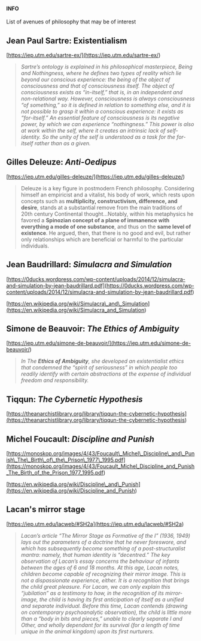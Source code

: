 
<div data-block-id="RjeR4JJ-" data-callout-type="info" class="callout"><h4 data-block-id="cYl0v9lw"><span data-font-family="sans-serif" style="font-family: &quot;Inter&quot;,&quot;Noto Sans&quot;,Frutiger,Calibri,Myriad,Arial,Ubuntu,Helvetica,-apple-system,BlinkMacSystemFont,sans-serif">INFO</span></h4><p data-block-id="R9BIhx8A" data-spacing="double"><span data-font-family="sans-serif" style="font-family: &quot;Inter&quot;,&quot;Noto Sans&quot;,Frutiger,Calibri,Myriad,Arial,Ubuntu,Helvetica,-apple-system,BlinkMacSystemFont,sans-serif">List of avenues of philosophy that may be of interest</span></p></div>

## Jean Paul Sartre: Existentialism

[https://iep.utm.edu/sartre-ex/](<https://iep.utm.edu/sartre-ex/>)

> *Sartre’s ontology is explained in his philosophical masterpiece, Being and Nothingness, where he defines two types of reality which lie beyond our conscious experience: the being of the object of consciousness and that of consciousness itself. The object of consciousness exists as “in-itself,” that is, in an independent and non-relational way. However, consciousness is always consciousness “of something,” so it is defined in relation to something else, and it is not possible to grasp it within a conscious experience: it exists as “for-itself.” An essential feature of consciousness is its negative power, by which we can experience “nothingness.” This power is also at work within the self, where it creates an intrinsic lack of self-identity. So the unity of the self is understood as a task for the for-itself rather than as a given.*



## Gilles Deleuze: *Anti-Oedipus*

[https://iep.utm.edu/gilles-deleuze/](<https://iep.utm.edu/gilles-deleuze/>)

> Deleuze is a key figure in postmodern French philosophy. Considering himself an empiricist and a vitalist, his body of work, which rests upon concepts such as **multiplicity, constructivism, difference, and desire**, stands at a substantial remove from the main traditions of 20th century Continental thought...Notably, within his metaphysics he favored a **Spinozian concept of a plane of immanence with everything a mode of one substance**, and thus on the **same level of existence**. He argued, then, that there is no good and evil, but rather only relationships which are beneficial or harmful to the particular individuals.



## Jean Baudrillard: *Simulacra and Simulation*

[https://0ducks.wordpress.com/wp-content/uploads/2014/12/simulacra-and-simulation-by-jean-baudrillard.pdf](<https://0ducks.wordpress.com/wp-content/uploads/2014/12/simulacra-and-simulation-by-jean-baudrillard.pdf>)

[https://en.wikipedia.org/wiki/Simulacra\_and\_Simulation](<https://en.wikipedia.org/wiki/Simulacra_and_Simulation>)



## Simone de Beauvoir: *The Ethics of Ambiguity*

[https://iep.utm.edu/simone-de-beauvoir/](<https://iep.utm.edu/simone-de-beauvoir/>)

> *In The ****Ethics of Ambiguity****, she developed an existentialist ethics that condemned the “spirit of seriousness” in which people too readily identify with certain abstractions at the expense of individual freedom and responsibility.*



## Tiqqun: *The Cybernetic Hypothesis*

[https://theanarchistlibrary.org/library/tiqqun-the-cybernetic-hypothesis](<https://theanarchistlibrary.org/library/tiqqun-the-cybernetic-hypothesis>)



## Michel Foucault: *Discipline and Punish*

[https://monoskop.org/images/4/43/Foucault\_Michel\_Discipline\_and\_Punish\_The\_Birth\_of\_the\_Prison\_1977\_1995.pdf](<https://monoskop.org/images/4/43/Foucault_Michel_Discipline_and_Punish_The_Birth_of_the_Prison_1977_1995.pdf>)

[https://en.wikipedia.org/wiki/Discipline\_and\_Punish](<https://en.wikipedia.org/wiki/Discipline_and_Punish>)



## Lacan's mirror stage

[https://iep.utm.edu/lacweb/#SH2a](<https://iep.utm.edu/lacweb/#SH2a>)

> *Lacan’s article “The Mirror Stage as Formative of the I” (1936, 1949) lays out the parameters of a doctrine that he never foreswore, and which has subsequently become something of a post-structuralist mantra: namely, that human identity is “decentred.” The key observation of Lacan’s essay concerns the behaviour of infants between the ages of 6 and 18 months. At this age, Lacan notes, children become capable of recognizing their mirror image. This is not a dispassionate experience, either. It is a recognition that brings the child great pleasure. For Lacan, we can only explain this “jubilation” as a testimony to how, in the recognition of its mirror-image, the child is having its first anticipation of itself as a unified and separate individual. Before this time, Lacan contends (drawing on contemporary psychoanalytic observation), the child is little more than a “body in bits and pieces,” unable to clearly separate I and Other, and wholly dependant for its survival (for a length of time unique in the animal kingdom) upon its first nurturers.*

